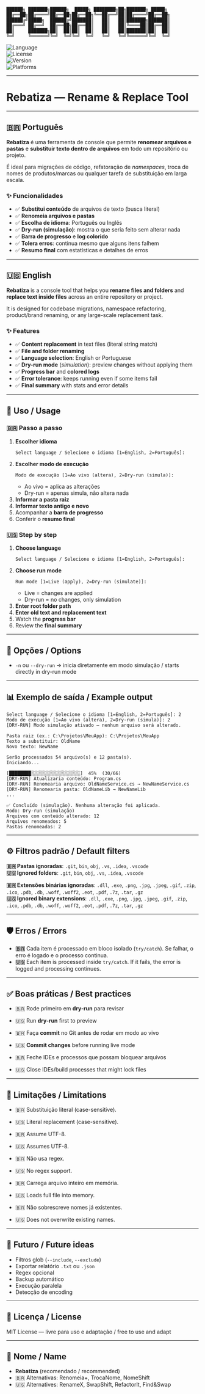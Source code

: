 
```
██████╗ ███████╗██████╗  █████╗ ████████╗██╗███████╗ █████╗ 
██╔══██╗██╔════╝██╔══██╗██╔══██╗╚══██╔══╝██║██╔════╝██╔══██╗
██████╔╝█████╗  ██████╔╝███████║   ██║   ██║███████╗███████║
██╔═══╝ ██╔══╝  ██╔══██╗██╔══██║   ██║   ██║╚════██║██╔══██║
██║     ███████╗██║  ██║██║  ██║   ██║   ██║███████║██║  ██║
╚═╝     ╚══════╝╚═╝  ╚═╝╚═╝  ╚═╝   ╚═╝   ╚═╝╚══════╝╚═╝  ╚═╝
```

![Language](https://img.shields.io/badge/language-C%23-512BD4?logo=csharp)  
![License](https://img.shields.io/badge/license-MIT-green)  
![Version](https://img.shields.io/badge/version-1.0.0-blue)  
![Platforms](https://img.shields.io/badge/platforms-Windows%20%7C%20Linux%20%7C%20macOS-lightgrey)

---

# Rebatiza — Rename & Replace Tool

---

## 🇧🇷 Português

**Rebatiza** é uma ferramenta de console que permite **renomear arquivos e pastas** e **substituir texto dentro de arquivos** em todo um repositório ou projeto.

É ideal para migrações de código, refatoração de *namespaces*, troca de nomes de produtos/marcas ou qualquer tarefa de substituição em larga escala.

### ✨ Funcionalidades
- ✅ **Substitui conteúdo** de arquivos de texto (busca literal)  
- ✅ **Renomeia arquivos e pastas**  
- ✅ **Escolha de idioma**: Português ou Inglês  
- ✅ **Dry-run (simulação)**: mostra o que seria feito sem alterar nada  
- ✅ **Barra de progresso** e **log colorido**  
- ✅ **Tolera erros**: continua mesmo que alguns itens falhem  
- ✅ **Resumo final** com estatísticas e detalhes de erros  

---

## 🇺🇸 English

**Rebatiza** is a console tool that helps you **rename files and folders** and **replace text inside files** across an entire repository or project.

It is designed for codebase migrations, namespace refactoring, product/brand renaming, or any large-scale replacement task.

### ✨ Features
- ✅ **Content replacement** in text files (literal string match)  
- ✅ **File and folder renaming**  
- ✅ **Language selection**: English or Portuguese  
- ✅ **Dry-run mode** (*simulation*): preview changes without applying them  
- ✅ **Progress bar** and **colored logs**  
- ✅ **Error tolerance**: keeps running even if some items fail  
- ✅ **Final summary** with stats and error details  

---

## 🚀 Uso / Usage

### 🇧🇷 Passo a passo
1. **Escolher idioma**  
   ```
   Select language / Selecione o idioma [1=English, 2=Português]:
   ```
2. **Escolher modo de execução**  
   ```
   Modo de execução [1=Ao vivo (altera), 2=Dry-run (simula)]:
   ```
   - Ao vivo = aplica as alterações  
   - Dry-run = apenas simula, não altera nada  
3. **Informar a pasta raiz**  
4. **Informar texto antigo e novo**  
5. Acompanhar a **barra de progresso**  
6. Conferir o **resumo final**  

### 🇺🇸 Step by step
1. **Choose language**  
   ```
   Select language / Selecione o idioma [1=English, 2=Português]:
   ```
2. **Choose run mode**  
   ```
   Run mode [1=Live (apply), 2=Dry-run (simulate)]:
   ```
   - Live = changes are applied  
   - Dry-run = no changes, only simulation  
3. **Enter root folder path**  
4. **Enter old text and replacement text**  
5. Watch the **progress bar**  
6. Review the **final summary**  

---

## 🔧 Opções / Options

- `-n` ou `--dry-run` → inicia diretamente em modo simulação / starts directly in dry-run mode  

---

## 📊 Exemplo de saída / Example output

```
Select language / Selecione o idioma [1=English, 2=Português]: 2
Modo de execução [1=Ao vivo (altera), 2=Dry-run (simula)]: 2
[DRY-RUN] Modo simulação ativado — nenhum arquivo será alterado.

Pasta raiz (ex.: C:\Projetos\MeuApp): C:\Projetos\MeuApp
Texto a substituir: OldName
Novo texto: NewName

Serão processados 54 arquivo(s) e 12 pasta(s).
Iniciando...

[████████░░░░░░░░░░░░░░░░░░]  45%  (30/66)
[DRY-RUN] Atualizaria conteúdo: Program.cs
[DRY-RUN] Renomearia arquivo: OldNameService.cs → NewNameService.cs
[DRY-RUN] Renomearia pasta: OldNameLib → NewNameLib
...

✅ Concluído (simulação). Nenhuma alteração foi aplicada.
Modo: Dry-run (simulação)
Arquivos com conteúdo alterado: 12
Arquivos renomeados: 5
Pastas renomeadas: 2
```

---

## ⚙️ Filtros padrão / Default filters

**🇧🇷 Pastas ignoradas**: `.git`, `bin`, `obj`, `.vs`, `.idea`, `.vscode`  
**🇺🇸 Ignored folders**: `.git`, `bin`, `obj`, `.vs`, `.idea`, `.vscode`  

**🇧🇷 Extensões binárias ignoradas**: `.dll`, `.exe`, `.png`, `.jpg`, `.jpeg`, `.gif`, `.zip`, `.ico`, `.pdb`, `.db`, `.woff`, `.woff2`, `.eot`, `.pdf`, `.7z`, `.tar`, `.gz`  
**🇺🇸 Ignored binary extensions**: `.dll`, `.exe`, `.png`, `.jpg`, `.jpeg`, `.gif`, `.zip`, `.ico`, `.pdb`, `.db`, `.woff`, `.woff2`, `.eot`, `.pdf`, `.7z`, `.tar`, `.gz`  

---

## 🛡 Erros / Errors

- **🇧🇷** Cada item é processado em bloco isolado (`try/catch`). Se falhar, o erro é logado e o processo continua.  
- **🇺🇸** Each item is processed inside `try/catch`. If it fails, the error is logged and processing continues.  

---

## ✅ Boas práticas / Best practices

- 🇧🇷 Rode primeiro em **dry-run** para revisar  
- 🇺🇸 Run **dry-run** first to preview  

- 🇧🇷 Faça **commit** no Git antes de rodar em modo ao vivo  
- 🇺🇸 **Commit changes** before running live mode  

- 🇧🇷 Feche IDEs e processos que possam bloquear arquivos  
- 🇺🇸 Close IDEs/build processes that might lock files  

---

## 📌 Limitações / Limitations

- 🇧🇷 Substituição literal (case-sensitive).  
- 🇺🇸 Literal replacement (case-sensitive).  

- 🇧🇷 Assume UTF-8.  
- 🇺🇸 Assumes UTF-8.  

- 🇧🇷 Não usa regex.  
- 🇺🇸 No regex support.  

- 🇧🇷 Carrega arquivo inteiro em memória.  
- 🇺🇸 Loads full file into memory.  

- 🇧🇷 Não sobrescreve nomes já existentes.  
- 🇺🇸 Does not overwrite existing names.  

---

## 🔮 Futuro / Future ideas

- Filtros glob (`--include`, `--exclude`)  
- Exportar relatório `.txt` ou `.json`  
- Regex opcional  
- Backup automático  
- Execução paralela  
- Detecção de encoding  

---

## 📜 Licença / License

MIT License — livre para uso e adaptação / free to use and adapt  

---

## 🔖 Nome / Name

- **Rebatiza** (recomendado / recommended)  
- 🇧🇷 Alternativas: Renomeia+, TrocaNome, NomeShift  
- 🇺🇸 Alternatives: RenameX, SwapShift, RefactorIt, Find&Swap  
